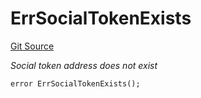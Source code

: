 # ErrSocialTokenExists
[Git Source](https://github.com/Crossbell-Box/Crossbell-Contracts/blob/3060ff9b47459c3bc54ac39115cb04b01451f340/contracts/libraries/Error.sol)

*Social token address does not exist*


```solidity
error ErrSocialTokenExists();
```

